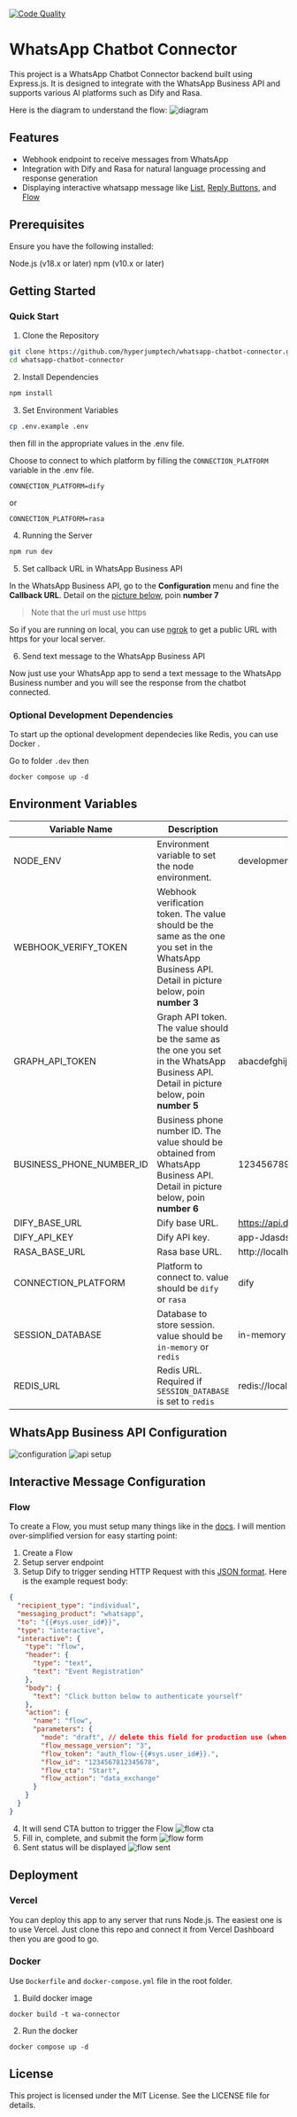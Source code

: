 [![Code Quality](https://github.com/hyperjumptech/whatsapp-chatbot-connector/actions/workflows/code-quality.yml/badge.svg)](https://github.com/hyperjumptech/whatsapp-chatbot-connector/actions/workflows/code-quality.yml)

# WhatsApp Chatbot Connector

This project is a WhatsApp Chatbot Connector backend built using Express.js. It is designed to integrate with the WhatsApp Business API and supports various AI platforms such as Dify and Rasa.

Here is the diagram to understand the flow:
![diagram](./docs/diagram.png)

## Features

- Webhook endpoint to receive messages from WhatsApp
- Integration with Dify and Rasa for natural language processing and response generation
- Displaying interactive whatsapp message like [List](https://developers.facebook.com/docs/whatsapp/cloud-api/messages/interactive-list-messages), [Reply Buttons](https://developers.facebook.com/docs/whatsapp/cloud-api/messages/interactive-reply-buttons-messages), and [Flow](https://developers.facebook.com/docs/whatsapp/cloud-api/messages/interactive-flow-messages)

## Prerequisites

Ensure you have the following installed:

Node.js (v18.x or later)
npm (v10.x or later)

## Getting Started

### Quick Start

1. Clone the Repository

```bash
git clone https://github.com/hyperjumptech/whatsapp-chatbot-connector.git
cd whatsapp-chatbot-connector
```

2. Install Dependencies

```bash
npm install
```

3. Set Environment Variables

```bash
cp .env.example .env
```

then fill in the appropriate values in the .env file.

Choose to connect to which platform by filling the `CONNECTION_PLATFORM` variable in the .env file.

```
CONNECTION_PLATFORM=dify
```

or

```
CONNECTION_PLATFORM=rasa
```

4. Running the Server

```bash
npm run dev
```

5. Set callback URL in WhatsApp Business API

In the WhatsApp Business API, go to the **Configuration** menu and fine the **Callback URL**. Detail on the [picture below](#whatsapp-business-api-configuration), poin **number 7**

> Note that the url must use https

So if you are running on local, you can use [ngrok](https://ngrok.com/docs/getting-started/) to get a public URL with https for your local server.

6. Send text message to the WhatsApp Business API

Now just use your WhatsApp app to send a text message to the WhatsApp Business number and you will see the response from the chatbot connected.

### Optional Development Dependencies

To start up the optional development dependecies like Redis, you can use Docker .

Go to folder `.dev` then

```
docker compose up -d
```

## Environment Variables

| Variable Name            | Description                                                                                                                                          | Example                                     |
| ------------------------ | ---------------------------------------------------------------------------------------------------------------------------------------------------- | ------------------------------------------- |
| NODE_ENV                 | Environment variable to set the node environment.                                                                                                    | development                                 |
| WEBHOOK_VERIFY_TOKEN     | Webhook verification token. The value should be the same as the one you set in the WhatsApp Business API. Detail in picture below, poin **number 3** |
| GRAPH_API_TOKEN          | Graph API token. The value should be the same as the one you set in the WhatsApp Business API. Detail in picture below, poin **number 5**            | abacdefghijk                                |
| BUSINESS_PHONE_NUMBER_ID | Business phone number ID. The value should be obtained from WhatsApp Business API. Detail in picture below, poin **number 6**                        | 12345678912323                              |
| DIFY_BASE_URL            | Dify base URL.                                                                                                                                       | https://api.dify.ai/v1                      |
| DIFY_API_KEY             | Dify API key.                                                                                                                                        | app-Jdasdsdsd98n98787y                      |
| RASA_BASE_URL            | Rasa base URL.                                                                                                                                       | http://localhost:5005/webhooks/rest/webhook |
| CONNECTION_PLATFORM      | Platform to connect to. value should be `dify` or `rasa`                                                                                             | dify                                        |
| SESSION_DATABASE         | Database to store session. value should be `in-memory` or `redis`                                                                                    | in-memory                                   |
| REDIS_URL                | Redis URL. Required if `SESSION_DATABASE` is set to `redis`                                                                                          | redis://localhost:6379                      |

## WhatsApp Business API Configuration

![configuration](./docs/whatsapp-configuration.png)
![api setup](./docs/whatsap-api-setup.png)

## Interactive Message Configuration

### Flow

To create a Flow, you must setup many things like in the [docs](https://developers.facebook.com/docs/whatsapp/flows). I will mention over-simplified version for easy starting point:

1. Create a Flow
2. Setup server endpoint
3. Setup Dify to trigger sending HTTP Request with this [JSON format](https://developers.facebook.com/docs/whatsapp/flows/gettingstarted/sendingaflow). Here is the example request body:

```json
{
  "recipient_type": "individual",
  "messaging_product": "whatsapp",
  "to": "{{#sys.user_id#}}",
  "type": "interactive",
  "interactive": {
    "type": "flow",
    "header": {
      "type": "text",
      "text": "Event Registration"
    },
    "body": {
      "text": "Click button below to authenticate yourself"
    },
    "action": {
      "name": "flow",
      "parameters": {
        "mode": "draft", // delete this field for production use (when your flow is published)
        "flow_message_version": "3",
        "flow_token": "auth_flow-{{#sys.user_id#}}.",
        "flow_id": "1234567812345678",
        "flow_cta": "Start",
        "flow_action": "data_exchange"
      }
    }
  }
}
```

4. It will send CTA button to trigger the Flow
   ![flow cta](./docs/flow-cta.jpeg)
5. Fill in, complete, and submit the form
   ![flow form](./docs/flow-form.jpeg)
6. Sent status will be displayed
   ![flow sent](./docs/flow-sent.jpeg)

## Deployment

### Vercel

You can deploy this app to any server that runs Node.js. The easiest one is to use Vercel. Just clone this repo and connect it from Vercel Dashboard then you are good to go.

### Docker

Use `Dockerfile` and `docker-compose.yml` file in the root folder.

1. Build docker image

```
docker build -t wa-connector
```

2. Run the docker

```
docker compose up -d
```

## License

This project is licensed under the MIT License. See the LICENSE file for details.

